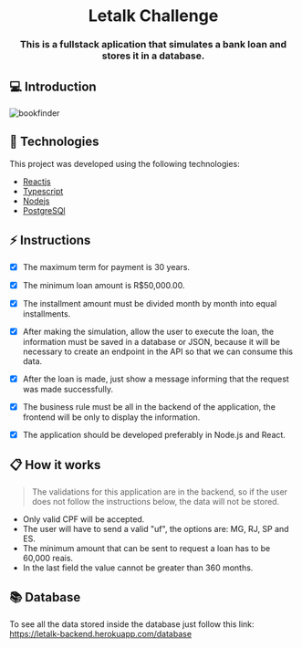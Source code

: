 
<h1 align="center">
  Letalk Challenge
</h1>

<h3 align="center">
  This is a fullstack aplication that simulates a bank loan and stores it in a database.
</h3>

## 💻 Introduction


![bookfinder](https://user-images.githubusercontent.com/83431609/132115717-a970888e-03fe-46ee-ae12-17a4803e7e67.gif)

## 🧪 Technologies

This project was developed using the following technologies:
 
- [Reactjs](https://pt-br.reactjs.org/)
- [Typescript](https://www.typescriptlang.org/)
- [Nodejs](https://nodejs.org/en/)
- [PostgreSQl](https://www.postgresql.org/)


## ⚡️ Instructions

- [x] The maximum term for payment is 30 years.
- [x] The minimum loan amount is R$50,000.00.
- [x] The installment amount must be divided month by month into equal installments.
- [x] After making the simulation, allow the user to execute the loan, the information must be saved in a database or JSON, because it will be necessary to create an endpoint in the API so that we can consume this data.
- [x] After the loan is made, just show a message informing that the request was made successfully.

- [x] The business rule must be all in the backend of the application, the frontend will be only to display the information.
- [x] The application should be developed preferably in Node.js and React.

## 📋 How it works
> The validations for this application are in the backend, so if the user does not follow the instructions below, the data will not be stored.

- Only valid CPF will be accepted.
- The user will have to send a valid "uf", the options are: MG, RJ, SP and ES.
- The minimum amount that can be sent to request a loan has to be 60,000 reais.
- In the last field the value cannot be greater than 360 months.


## 📚 Database

To see all the data stored inside the database just follow this link: 
https://letalk-backend.herokuapp.com/database
